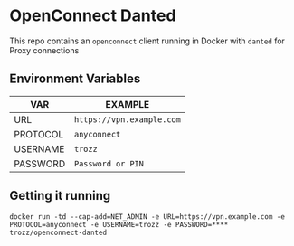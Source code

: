 # OpenConnect Danted
This repo contains an `openconnect` client running in Docker with `danted` for Proxy connections

## Environment Variables
| VAR  | EXAMPLE  |
|---|---|
| URL | `https://vpn.example.com` |
| PROTOCOL | `anyconnect` |
| USERNAME | `trozz` |
| PASSWORD | `Password or PIN` |

## Getting it running

```
docker run -td --cap-add=NET_ADMIN -e URL=https://vpn.example.com -e PROTOCOL=anyconnect -e USERNAME=trozz -e PASSWORD=**** trozz/openconnect-danted
```